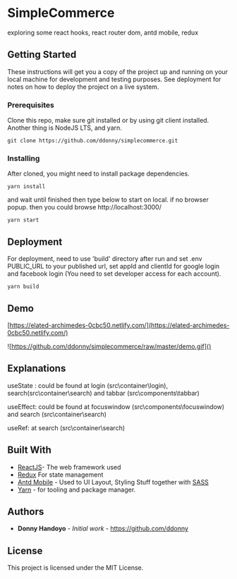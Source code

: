 # SimpleCommerce

exploring some react hooks, react router dom, antd mobile, redux

## Getting Started

These instructions will get you a copy of the project up and running on your local machine for development and testing purposes. See deployment for notes on how to deploy the project on a live system.

### Prerequisites

Clone this repo, make sure git installed or by using git client installed. Another thing is NodeJS LTS, and yarn.

```
git clone https://github.com/ddonny/simplecommerce.git
```

### Installing

After cloned, you might need to install package dependencies.

```
yarn install
```

and wait until finished then type below to start on local. if no browser popup. then you could browse http://localhost:3000/

```
yarn start
```

## Deployment

For deployment, need to use 'build' directory after run and set .env PUBLIC_URL to your published url, set appId and clientId for google login and facebook login (You need to set developer access for each account).

```
yarn build
```

## Demo

[https://elated-archimedes-0cbc50.netlify.com/](https://elated-archimedes-0cbc50.netlify.com/)

![https://github.com/ddonny/simplecommerce/raw/master/demo.gif]()

## Explanations

useState : could be found at login (src\container\login), search(src\container\search) and tabbar (src\components\tabbar)

useEffect: could be found at focuswindow (src\components\focuswindow) and search (src\container\search)

useRef: at search (src\container\search)

## Built With

* [ReactJS](https://reactjs.org/)- The web framework used
* [Redux](https://react-redux.js.org/) For state management
* [Antd Mobile](https://mobile.ant.design/) - Used to UI Layout, Styling Stuff together with [SASS](https://sass-lang.com/)
* [Yarn](https://yarnpkg.com/) - for tooling and package manager.

## Authors

* **Donny Handoyo** - *Initial work* - <https://github.com/ddonny>

## License

This project is licensed under the MIT License.
